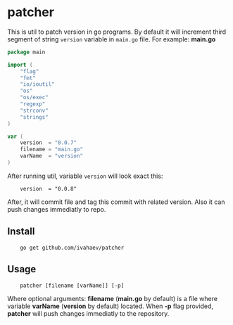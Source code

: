 
# patcher
This is util to patch version in go programs. By default it will increment third segment of string `version` variable in `main.go` file.
For example:
**main.go**
```go
package main

import (
	"flag"
	"fmt"
	"io/ioutil"
	"os"
	"os/exec"
	"regexp"
	"strconv"
	"strings"
)

var (
	version  = "0.0.7"
	filename = "main.go"
	varName  = "version"
)
```

After running util, variable `version` will look exact this:
```
	version  = "0.0.8"
```
After, it will commit file and tag this commit with related version. Also it can push changes immediatly to repo.

## Install
```
    go get github.com/ivahaev/patcher
```

## Usage
```
    patcher [filename [varName]] [-p]
```

Where optional arguments: **filename** (**main.go** by default) is a file where variable **varName** (**version** by default) located.
When **-p** flag provided,  **patcher** will push changes immediatly to the repository.